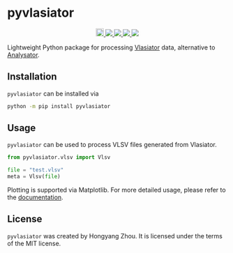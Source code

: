 # pyvlasiator

<p align="center">
  <a href="https://badge.fury.io/py/pyvlasiator">
    <img src="https://badge.fury.io/py/pyvlasiator.svg" alt="PyPI version" height="18">
  </a>
  <a href="https://github.com/henry2004y/pyvlasiator/actions">
    <img src="https://github.com/henry2004y/pyvlasiator/actions/workflows/CI.yml/badge.svg">
  </a>
  <a href="https://henry2004y.github.io/pyvlasiator/">
    <img src="https://img.shields.io/badge/docs-dev-blue">
  </a>
  <a href="LICENSE">
    <img src="https://img.shields.io/badge/license-MIT-blue">
  </a>
  <a href="https://app.codecov.io/gh/henry2004y/pyvlasiator/">
    <img src="https://img.shields.io/codecov/c/github/henry2004y/pyvlasiator">
  </a>
</p>

Lightweight Python package for processing [Vlasiator](https://github.com/fmihpc/vlasiator) data, alternative to [Analysator](https://github.com/fmihpc/analysator).

## Installation

`pyvlasiator` can be installed via

```bash
python -m pip install pyvlasiator
```

## Usage

`pyvlasiator` can be used to process VLSV files generated from Vlasiator.

```python
from pyvlasiator.vlsv import Vlsv

file = "test.vlsv"
meta = Vlsv(file)
```

Plotting is supported via Matplotlib. For more detailed usage, please refer to the [documentation](https://henry2004y.github.io/pyvlasiator/).

## License

`pyvlasiator` was created by Hongyang Zhou. It is licensed under the terms of the MIT license.
